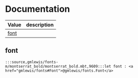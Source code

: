 # Documentation
|Value|description|
|---|---|
|[font](#font)||

## font

```moonbit
:::source,gmlewis/fonts-m/montserrat_bold/montserrat_bold.mbt,9609:::let font : <a href="gmlewis/fonts#Font">@gmlewis/fonts.Font</a>
```

